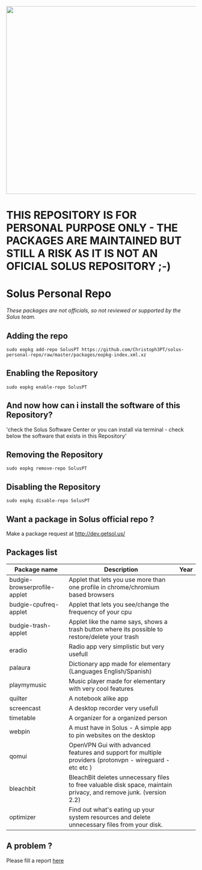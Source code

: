 <img src="https://github.com/Christoph3PT/solus-personal-repo/raw/master/solus.jpg" width="949" height="500" />


# THIS REPOSITORY IS FOR PERSONAL PURPOSE ONLY - THE PACKAGES ARE MAINTAINED BUT STILL A RISK AS IT IS NOT AN OFICIAL SOLUS REPOSITORY ;-)


Solus Personal Repo
====================

*These packages are not officials, so not reviewed or supported by the Solus team.*

## Adding the repo

`sudo eopkg add-repo SolusPT https://github.com/Christoph3PT/solus-personal-repo/raw/master/packages/eopkg-index.xml.xz`
 
## Enabling the Repository

`sudo eopkg enable-repo SolusPT`

## And now how can i install the software of this Repository?

'check the Solus Software Center or you can install via terminal - check below the software that exists in this Repository'

## Removing the Repository

`sudo eopkg remove-repo SolusPT`

## Disabling the Repository

`sudo eopkg disable-repo SolusPT`

## Want a package in Solus official repo ?

Make a package request at <http://dev.getsol.us/>


## Packages list


| Package name| Description |Year|
| --- | --- | --- |
| budgie-browserprofile-applet | Applet that lets you use more than one profile in chrome/chromium based browsers |
| budgie-cpufreq-applet | Applet that lets you see/change the frequency of your cpu
| budgie-trash-applet   | Applet like the name says, shows a trash button where its possible to restore/delete your trash
| eradio | Radio app very simplistic but very usefull
| palaura | Dictionary app made for elementary (Languages English/Spanish)
| playmymusic | Music player made for elementary with very cool features
| quilter | A notebook alike app
| screencast | A desktop recorder very usefull
| timetable | A organizer for a organized person
| webpin | A must have in Solus - A simple app to pin websites on the desktop
| qomui  | OpenVPN Gui with advanced features and support for multiple providers (protonvpn - wireguard - etc etc )
| bleachbit | BleachBit deletes unnecessary files to free valuable disk space, maintain privacy, and remove junk. (version 2.2)
| optimizer | Find out what's eating up your system resources and delete unnecessary files from your disk.


## A problem ?

Please fill a report [here](https://github.com/Christoph3PT/solus-personal-repo/issues)
